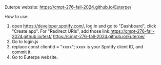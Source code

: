 Euterpe website: https://cmpt-276-fall-2024.github.io/Euterpe/

How to use:
1. open https://developer.spotify.com/, log in and go to "Dashboard", click "Create app". For "Redirect URIs", add those link:https://cmpt-276-fall-2024.github.io/test/ https://cmpt-276-fall-2024.github.io/Euterpe/
2. Go to login.js
3. replace const clientId = "xxxx"; xxxx is your Spotify client ID, and commit it.
4. Go to Euterpe website.
   
